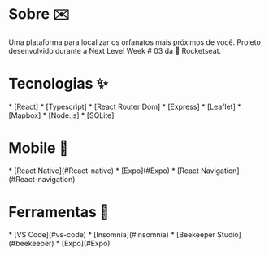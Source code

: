 <h1>Sobre ✉️</h1>
Uma plataforma para localizar os orfanatos mais próximos de você.
Projeto desenvolvido durante a Next Level Week # 03 da 🚀 Rocketseat.

<h1>Tecnologias ✨</h1>
* [React]
* [Typescript]
* [React Router Dom]
* [Express]
* [Leaflet]
* [Mapbox]
* [Node.js]
* [SQLite]

<h1>Mobile 📱</h1>
* [React Native](#React-native)
* [Expo](#Expo)
* [React Navigation](#React-navigation)

<h1>Ferramentas 🔧</h1>
* [VS Code](#vs-code)
* [Insomnia](#insomnia)
* [Beekeeper Studio](#beekeeper)
* [Expo](#Expo)
